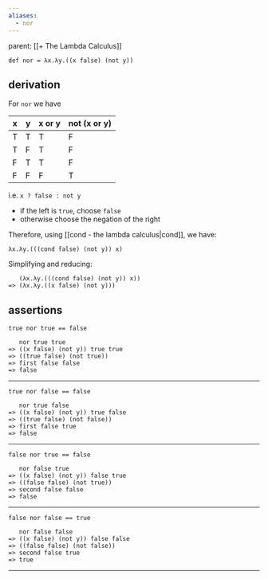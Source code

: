 ```yaml
---
aliases:
  - nor
---
```

parent: [[+ The Lambda Calculus]]

```
def nor = λx.λy.((x false) (not y))
```

## derivation

For `nor` we have

|x|y|x or y|not (x or y)|
|---|---|---|---|
|T|T|T|F|
|T|F|T|F|
|F|T|T|F|
|F|F|F|T|

i.e. `x ? false : not y`

- if the left is `true`, choose `false`
- otherwise choose the negation of the right

Therefore, using [[cond - the lambda calculus|cond]], we have:

```
λx.λy.(((cond false) (not y)) x)
```

Simplifying and reducing:

```
   (λx.λy.(((cond false) (not y)) x))
=> (λx.λy.((x false) (not y)))
```

## assertions

`true nor true == false`

```
   nor true true
=> ((x false) (not y)) true true
=> ((true false) (not true))
=> first false false
=> false
```

---

`true nor false == false`

```
   nor true false
=> ((x false) (not y)) true false
=> ((true false) (not false))
=> first false true
=> false
```

---

`false nor true == false`

```
   nor false true
=> ((x false) (not y)) false true
=> ((false false) (not true))
=> second false false
=> false
```

---

`false nor false == true`

```
   nor false false
=> ((x false) (not y)) false false
=> ((false false) (not false))
=> second false true
=> true
```

---